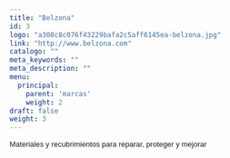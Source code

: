 ```yaml
---
title: "Belzona"
id: 3
logo: "a308c8c076f43229bafa2c5aff6145ea-belzona.jpg"
link: "http://www.belzona.com"
catalogo: ""
meta_keywords: ""
meta_description: ""
menu:
  principal:
    parent: 'marcas'
    weight: 2
draft: false
weight: 3
---
```

<p><span style="font-size: 13px; font-family: arial,sans,sans-serif;" data-sheets-value="[null,2,&quot;Materiales y recubrimientos para reparar, proteger y mejorar&quot;]" data-sheets-userformat="[null,null,513,[null,0],null,null,null,null,null,null,null,null,0]">Materiales y recubrimientos para reparar, proteger y mejorar</span></p>